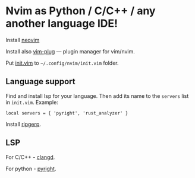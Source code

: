 # Nvim as Python / C/C++ / any another language IDE!

Install [neovim](https://github.com/neovim/neovim/blob/master/INSTALL.md)

Install also [vim-plug](https://github.com/junegunn/vim-plug) — plugin manager for vim/nvim.

Put [init.vim](init.vim) to `~/.config/nvim/init.vim` folder.

## Language support
Find and install lsp for your language. Then add its name to the `servers` list in `init.vim`. Example:
```
local servers = { 'pyright', 'rust_analyzer' }
```

Install [ripgerp](https://github.com/BurntSushi/ripgrep?tab=readme-ov-file#installation).
## LSP
For C/C++ - [clangd](https://clangd.llvm.org/installation).

For python - [pyright](https://github.com/microsoft/pyright).
